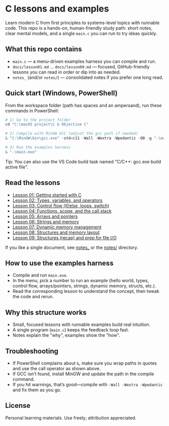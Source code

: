 # C lessons and examples

Learn modern C from first principles to systems-level topics with runnable code. This repo is a hands-on, human-friendly study path: short notes, clear mental models, and a single `main.c` you can run to try ideas quickly.

## What this repo contains

- `main.c` — a menu-driven examples harness you can compile and run.
- `docs/lesson01.md` … `docs/lesson09.md` — focused, GitHub-friendly lessons you can read in order or dip into as needed.
- `notes_` (and/or `notes/`) — consolidated notes if you prefer one long read.

## Quick start (Windows, PowerShell)

From the workspace folder (path has spaces and an ampersand), run these commands in PowerShell:

```powershell
# 1) Go to the project folder
cd "C:\macOS project\C & Objective C"

# 2) Compile with MinGW GCC (adjust the gcc path if needed)
& "C:\MinGW\bin\gcc.exe" -std=c11 -Wall -Wextra -Wpedantic -O0 -g ".\main.c" -o ".\main.exe"

# 3) Run the examples harness
& ".\main.exe"
```

Tip: You can also use the VS Code build task named "C/C++: gcc.exe build active file".

## Read the lessons

- [Lesson 01: Getting started with C](./docs/lesson01.md)
- [Lesson 02: Types, variables, and operators](./docs/lesson02.md)
- [Lesson 03: Control flow (if/else, loops, switch)](./docs/lesson03.md)
- [Lesson 04: Functions, scope, and the call stack](./docs/lesson04.md)
- [Lesson 05: Arrays and pointers](./docs/lesson05.md)
- [Lesson 06: Strings and memory](./docs/lesson06.md)
- [Lesson 07: Dynamic memory management](./docs/lesson07.md)
- [Lesson 08: Structures and memory layout](./docs/lesson08.md)
- [Lesson 09: Structures (recap) and prep for file I/O](./docs/lesson09.md)

If you like a single document, see [notes_](./notes_) or the [notes/](./notes/) directory.

## How to use the examples harness

- Compile and run `main.exe`.
- In the menu, pick a number to run an example (hello world, types, control flow, arrays/pointers, strings, dynamic memory, structs, etc.).
- Read the corresponding lesson to understand the concept, then tweak the code and rerun.

## Why this structure works

- Small, focused lessons with runnable examples build real intuition.
- A single program (`main.c`) keeps the feedback loop fast.
- Notes explain the "why", examples show the "how".

## Troubleshooting

- If PowerShell complains about `&`, make sure you wrap paths in quotes and use the call operator as shown above.
- If GCC isn’t found, install MinGW and update the path in the compile command.
- If you hit warnings, that’s good—compile with `-Wall -Wextra -Wpedantic` and fix them as you go.

## License

Personal learning materials. Use freely; attribution appreciated.
